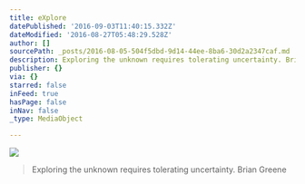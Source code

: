 ```yaml
---
title: eXplore
datePublished: '2016-09-03T11:40:15.332Z'
dateModified: '2016-08-27T05:48:29.528Z'
author: []
sourcePath: _posts/2016-08-05-504f5dbd-9d14-44ee-8ba6-30d2a2347caf.md
description: Exploring the unknown requires tolerating uncertainty. Brian Greene
publisher: {}
via: {}
starred: false
inFeed: true
hasPage: false
inNav: false
_type: MediaObject

---
```

![](https://the-grid-user-content.s3-us-west-2.amazonaws.com/d9ac2d3f-9a0e-4944-9202-f90e1b021598.jpg)

> Exploring the unknown requires tolerating uncertainty. Brian Greene